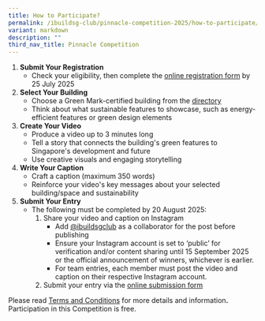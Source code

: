 ```yaml
---
title: How to Participate?
permalink: /ibuildsg-club/pinnacle-competition-2025/how-to-participate/
variant: markdown
description: ""
third_nav_title: Pinnacle Competition
---
```

<ol>
	<li><strong>Submit Your Registration</strong>
		<ul>
			<li>Check your eligibility, then complete the <a href="https://form.gov.sg/6858f64bf7482ad8c47bc435">online registration form</a> by 25 July 2025</li>
		</ul>
	</li>
	<li><strong>Select Your Building</strong>
		<ul>
			<li>Choose a Green Mark-certified building from the <a href="https://sleb.sg/Building/GreenMarkBuildingsDirectory">directory</a></li>
			<li>Think about what sustainable features to showcase, such as energy-efficient features or green design elements</li>
		</ul>
	</li>
	<li><strong>Create Your Video</strong>
		<ul>
			<li>Produce a video up to 3 minutes long</li>
			<li>Tell a story that connects the building's green features to Singapore's development and future</li>
			<li>Use creative visuals and engaging storytelling</li>
		</ul>
	</li>
	<li><strong>Write Your Caption</strong>
		<ul>
			<li>Craft a caption (maximum 350 words)</li>
			<li>Reinforce your video's key messages about your selected building/space and sustainability</li>
		</ul>
	</li>
	<li><strong>Submit Your Entry</strong>
		<ul>
			<li>The following must be completed by 20 August 2025:
				<ol>
					<li>Share your video and caption on Instagram
						<ul>
							<li>Add <a href="https://www.instagram.com/ibuildsgclub/">@ibuildsgclub</a> as a collaborator for the post before publishing</li>
							<li>Ensure your Instagram account is set to ‘public’ for verification and/or content sharing until 15 September 2025 or the official announcement of winners, whichever is earlier.</li>
							<li>For team entries, each member must post the video and caption on their respective Instagram account.</li>
						</ul>
					</li>
					<li>Submit your entry via the <a href="https://docs.google.com/forms/d/e/1FAIpQLSeOskwCdv-Fx0zgX8vwtH73KrGVhfps3UTAA3k3JKcDhzVBxQ/viewform?usp=header">online submission form</a></li>
				</ol>
			</li>
		</ul>
	</li>
</ol>

<p>Please read <a href="/files/The_iBuildSG_Club_Pinnacle_Competition_2025_Terms_and_Conditions.pdf">Terms and Conditions</a> for more details and information<strong>. </strong>Participation in this Competition is free.</p>